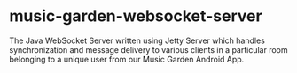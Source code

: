 # music-garden-websocket-server
The Java WebSocket Server written using Jetty Server which handles synchronization and message delivery to various clients in a particular room belonging to a unique user from our Music Garden Android App.
